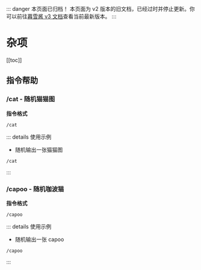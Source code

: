 ::: danger 本页面已归档！
本页面为 v2 版本的旧文档，已经过时并停止更新。你可以前往[暮雪酱 v3 文档](../v3/)查看当前最新版本。
:::

# 杂项

[[toc]]

## 指令帮助

### /cat - 随机猫猫图

**指令格式**

```
/cat
```

::: details 使用示例
- 随机输出一张猫猫图
```
/cat
```
:::

### /capoo - 随机咖波猫

**指令格式**

```
/capoo
```

::: details 使用示例
- 随机输出一张 capoo
```
/capoo
```
:::
